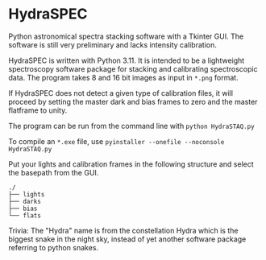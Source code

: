 # HydraSPEC
Python astronomical spectra stacking software with a Tkinter GUI. The software is still very preliminary and lacks intensity calibration.

HydraSPEC is written with Python 3.11. It is intended to be a lightweight spectroscopy software package for stacking and calibrating spectroscopic data. The program takes 8 and 16 bit images as input in ```*.png``` format. 

If HydraSPEC does not detect a given type of calibration files, it will proceed by setting the master dark and bias frames to zero and the master flatframe to unity.

The program can be run from the command line with ```python HydraSTAQ.py```

To compile an ```*.exe``` file, use ```pyinstaller --onefile --noconsole HydraSTAQ.py```

Put your lights and calibration frames in the following structure and select the basepath from the GUI.
```
./
├── lights
├── darks
├── bias
└── flats
```

Trivia: The "Hydra" name is from the constellation Hydra which is the biggest snake in the night sky, instead of yet another software package referring to python snakes.
